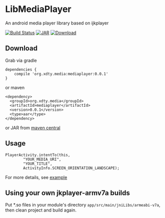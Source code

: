# LibMediaPlayer
An android media player library based on ijkplayer

[![Build Status](https://travis-ci.org/xdtianyu/LibMediaPlayer.svg?branch=master)](https://travis-ci.org/xdtianyu/LibMediaPlayer)
[![JAR](https://img.shields.io/maven-central/v/org.xdty.media/mediaplayer.svg)](http://central.maven.org/maven2/org/xdty/media/mediaplayer/)
[ ![Download](https://api.bintray.com/packages/xdtianyu/maven/mediaplayer/images/download.svg) ](https://bintray.com/xdtianyu/maven/mediaplayer/_latestVersion)

## Download

Grab via gradle

```
dependencies {
    compile 'org.xdty.media:mediaplayer:0.0.1'
}
```

or maven

```
<dependency>
  <groupId>org.xdty.media</groupId>
  <artifactId>mediaplayer</artifactId>
  <version>0.0.1</version>
  <type>aar</type>
</dependency>
```

or JAR from [maven central](http://central.maven.org/maven2/org/xdty/media/mediaplayer/)

## Usage

```
PlayerActivity.intentTo(this,
        "YOUR_MEDIA_URI",
        "YOUR_TITLE",
        ActivityInfo.SCREEN_ORIENTATION_LANDSCAPE);
```

For more details, see [example](https://github.com/xdtianyu/LibMediaPlayer/tree/master/example)

## Using your own jkplayer-armv7a builds

Put *.so files in your module's directory `app/src/main/jniLibs/armeabi-v7a`, then clean project and build again.

